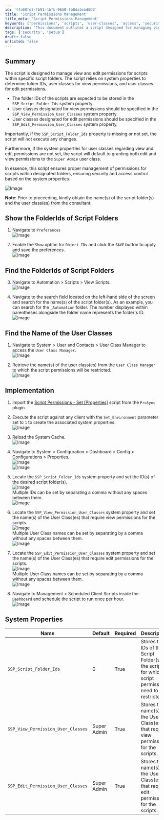 ```yaml
---
id: 'f4a08fe7-fb91-4bfb-9650-fb8da3ebd5b2'
title: 'Script Permissions Management'
title_meta: 'Script Permissions Management'
keywords: ['permissions', 'scripts', 'user-classes', 'access', 'security']
description: 'This document outlines a script designed for managing view and edit permissions for scripts within specific folders. It details the necessary system properties, user classes, and implementation steps to ensure secure access control.'
tags: ['security', 'setup']
draft: false
unlisted: false
---
```

## Summary

The script is designed to manage view and edit permissions for scripts within specific script folders. The script relies on system properties to determine folder IDs, user classes for view permissions, and user classes for edit permissions.

- The folder IDs of the scripts are expected to be stored in the `SSP_Script_Folder_Ids` system property.
- User classes designated for view permissions should be specified in the `SSP_View_Permission_User_Classes` system property.
- User classes designated for edit permissions should be specified in the `SSP_Edit_Permission_User_Classes` system property.

Importantly, if the `SSP_Script_Folder_Ids` property is missing or not set, the script will not execute any changes.

Furthermore, if the system properties for user classes regarding view and edit permissions are not set, the script will default to granting both edit and view permissions to the `Super Admin` user class.

In essence, this script ensures proper management of permissions for scripts within designated folders, ensuring security and access control based on the system properties.

![Image](../../../static/img/Script-Permissions---Set-Properties/image_1.png)

**Note:** Prior to proceeding, kindly obtain the name(s) of the script folder(s) and the user class(es) from the consultant.

## Show the FolderIds of Script Folders

1. Navigate to `Preferences`  
   ![Image](../../../static/img/Script-Permissions---Set-Properties/image_2.png)

2. Enable the `Show` option for `Object IDs` and click the `SAVE` button to apply and save the preferences.  
   ![Image](../../../static/img/Script-Permissions---Set-Properties/image_3.png)

## Find the FolderIds of Script Folders

3. Navigate to Automation > Scripts > View Scripts.  
   ![Image](../../../static/img/Script-Permissions---Set-Properties/image_4.png)

4. Navigate to the search field located on the left-hand side of the screen and search for the name(s) of the script folder(s). As an example, you can search for the `_Automation` folder. The number displayed within parentheses alongside the folder name represents the folder's ID.  
   ![Image](../../../static/img/Script-Permissions---Set-Properties/image_5.png)

## Find the Name of the User Classes

1. Navigate to System > User and Contacts > User Class Manager to access the `User Class Manager`.  
   ![Image](../../../static/img/Script-Permissions---Set-Properties/image_6.png)

2. Retrieve the name(s) of the user class(es) from the `User Class Manager` to which the script permissions will be restricted.  
   ![Image](../../../static/img/Script-Permissions---Set-Properties/image_7.png)

## Implementation

1. Import the [Script Permissions - Set [Properties]](https://proval.itglue.com/5078775/docs/15204546) script from the `ProSync` plugin.

2. Execute the script against any client with the `Set_Environment` parameter set to `1` to create the associated system properties.  
   ![Image](../../../static/img/Script-Permissions---Set-Properties/image_8.png)

3. Reload the System Cache.  
   ![Image](../../../static/img/Script-Permissions---Set-Properties/image_9.png)

4. Navigate to System > Configuration > Dashboard > Config > Configurations > Properties.  
   ![Image](../../../static/img/Script-Permissions---Set-Properties/image_10.png)  
   ![Image](../../../static/img/Script-Permissions---Set-Properties/image_11.png)

5. Locate the `SSP_Script_Folder_Ids` system property and set the ID(s) of the desired script folder(s).  
   ![Image](../../../static/img/Script-Permissions---Set-Properties/image_12.png)  
   Multiple IDs can be set by separating a comma without any spaces between them.  
   ![Image](../../../static/img/Script-Permissions---Set-Properties/image_13.png)

6. Locate the `SSP_View_Permission_User_Classes` system property and set the name(s) of the User Class(es) that require view permissions for the scripts.  
   ![Image](../../../static/img/Script-Permissions---Set-Properties/image_14.png)  
   Multiple User Class names can be set by separating by a comma without any spaces between them.  
   ![Image](../../../static/img/Script-Permissions---Set-Properties/image_15.png)

7. Locate the `SSP_Edit_Permission_User_Classes` system property and set the name(s) of the User Class(es) that require edit permissions for the scripts.  
   ![Image](../../../static/img/Script-Permissions---Set-Properties/image_16.png)  
   Multiple User Class names can be set by separating by a comma without any spaces between them.  
   ![Image](../../../static/img/Script-Permissions---Set-Properties/image_17.png)

8. Navigate to Management > Scheduled Client Scripts inside the `Dashboard` and schedule the script to run once per hour.  
   ![Image](../../../static/img/Script-Permissions---Set-Properties/image_18.png)

## System Properties

| Name                          | Default      | Required | Description                                                                                               |
|-------------------------------|--------------|----------|-----------------------------------------------------------------------------------------------------------|
| `SSP_Script_Folder_Ids`       | 0            | True     | Stores the IDs of the Script Folder(s) of the scripts for which script permissions need to be restricted. |
| `SSP_View_Permission_User_Classes` | Super Admin | True     | Stores the name(s) of the User Class(es) that require view permissions for the scripts.                  |
| `SSP_Edit_Permission_User_Classes` | Super Admin | True     | Stores the name(s) of the User Class(es) that require edit permissions for the scripts.                  |











